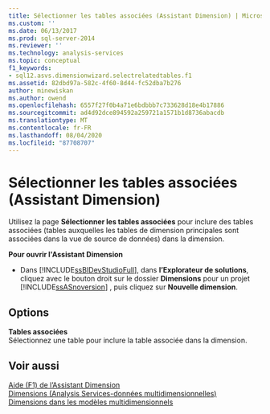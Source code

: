 ```yaml
---
title: Sélectionner les tables associées (Assistant Dimension) | Microsoft Docs
ms.custom: ''
ms.date: 06/13/2017
ms.prod: sql-server-2014
ms.reviewer: ''
ms.technology: analysis-services
ms.topic: conceptual
f1_keywords:
- sql12.asvs.dimensionwizard.selectrelatedtables.f1
ms.assetid: 82dbd97a-582c-4f60-8d44-fc52dba7b276
author: minewiskan
ms.author: owend
ms.openlocfilehash: 6557f27f0b4a71e6bdbbb7c733628d18e4b17886
ms.sourcegitcommit: ad4d92dce894592a259721a1571b1d8736abacdb
ms.translationtype: MT
ms.contentlocale: fr-FR
ms.lasthandoff: 08/04/2020
ms.locfileid: "87708707"
---
```

# <a name="select-related-tables-dimension-wizard"></a>Sélectionner les tables associées (Assistant Dimension)
  Utilisez la page **Sélectionner les tables associées** pour inclure des tables associées (tables auxquelles les tables de dimension principales sont associées dans la vue de source de données) dans la dimension.  
  
 **Pour ouvrir l'Assistant Dimension**  
  
-   Dans [!INCLUDE[ssBIDevStudioFull](../includes/ssbidevstudiofull-md.md)], dans **l’Explorateur de solutions**, cliquez avec le bouton droit sur le dossier **Dimensions** pour un projet [!INCLUDE[ssASnoversion](../includes/ssasnoversion-md.md)] , puis cliquez sur **Nouvelle dimension**.  
  
## <a name="options"></a>Options  
 **Tables associées**  
 Sélectionnez une table pour inclure la table associée dans la dimension.  
  
## <a name="see-also"></a>Voir aussi  
 [Aide (F1) de l’Assistant Dimension](dimension-wizard-f1-help.md)   
 [Dimensions &#40;Analysis Services-données multidimensionnelles&#41;](multidimensional-models-olap-logical-dimension-objects/dimensions-analysis-services-multidimensional-data.md)   
 [Dimensions dans les modèles multidimensionnels](multidimensional-models/dimensions-in-multidimensional-models.md)  
  
  
